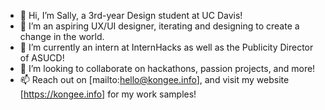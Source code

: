 - 👋 Hi, I’m Sally, a 3rd-year Design student at UC Davis!
- 👀 I’m an aspiring UX/UI designer, iterating and designing to create a change in the world.
- 🌱 I’m currently an intern at InternHacks as well as the Publicity Director of ASUCD!
- 💞️ I’m looking to collaborate on hackathons, passion projects, and more!
- 📫 Reach out on [mailto:hello@kongee.info], and visit my website [https://kongee.info] for my work samples!

<!---
kongee-illust/kongee-illust is a ✨ special ✨ repository because its `README.md` (this file) appears on your GitHub profile.
You can click the Preview link to take a look at your changes.
--->
